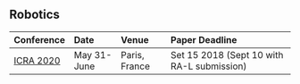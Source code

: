 
## Robotics
| Conference | Date | Venue | Paper Deadline | 
|:------------------------|:--------------------|:--------------------|:-----------------------|
| [ICRA 2020](http://icra2020.org/) | May 31-June | Paris, France  | Set 15 2018 (Sept 10 with RA-L submission) |
